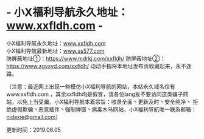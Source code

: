 # - 小X福利导航永久地址：www.xxfldh.com -

小X福利导航永久地址：www.xxfldh.com  
小X福利导航最新地址：www.as577.com  
防屏蔽地址①：https://www.mdrkj.com/xxfldh/
防屏蔽地址②：https://www.zgyxyd.com/xxfldh/
动动手指将本地址发布页收藏起来，永不迷路。  

（注意：最近网上出现一些模仿小X福利导航的网站，本站永久域名仅有www.xxfldh.com ，其余xxfldh均是假冒，请各位lang友不要访问这类骗子网站，以免上当受骗。小X福利导航本着宗旨：收录全面丶更新及时丶安全纯净丶 拒绝虚假欺骗丶恶意插件丶强制弹窗丶病毒木马网站，小X福利导航唯一联系邮箱：nidexie@gmail.com）  

更新时间：2019.06.05
